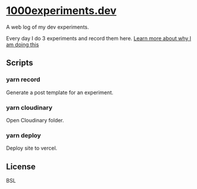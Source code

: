 # [1000experiments.dev](https://1000experiments.dev)

A web log of my dev experiments.

Every day I do 3 experiments and record them here.
[Learn more about why I am doing this](https://1000experiments.dev/posts/experimenting-in-public)

## Scripts

### yarn record

Generate a post template for an experiment.

### yarn cloudinary

Open Cloudinary folder.

### yarn deploy

Deploy site to vercel.

## License

BSL

